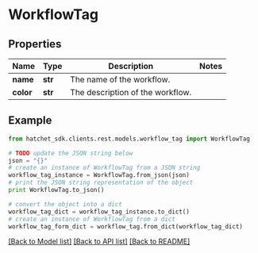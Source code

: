 # WorkflowTag


## Properties

Name | Type | Description | Notes
------------ | ------------- | ------------- | -------------
**name** | **str** | The name of the workflow. |
**color** | **str** | The description of the workflow. |

## Example

```python
from hatchet_sdk.clients.rest.models.workflow_tag import WorkflowTag

# TODO update the JSON string below
json = "{}"
# create an instance of WorkflowTag from a JSON string
workflow_tag_instance = WorkflowTag.from_json(json)
# print the JSON string representation of the object
print WorkflowTag.to_json()

# convert the object into a dict
workflow_tag_dict = workflow_tag_instance.to_dict()
# create an instance of WorkflowTag from a dict
workflow_tag_form_dict = workflow_tag.from_dict(workflow_tag_dict)
```
[[Back to Model list]](../README.md#documentation-for-models) [[Back to API list]](../README.md#documentation-for-api-endpoints) [[Back to README]](../README.md)
